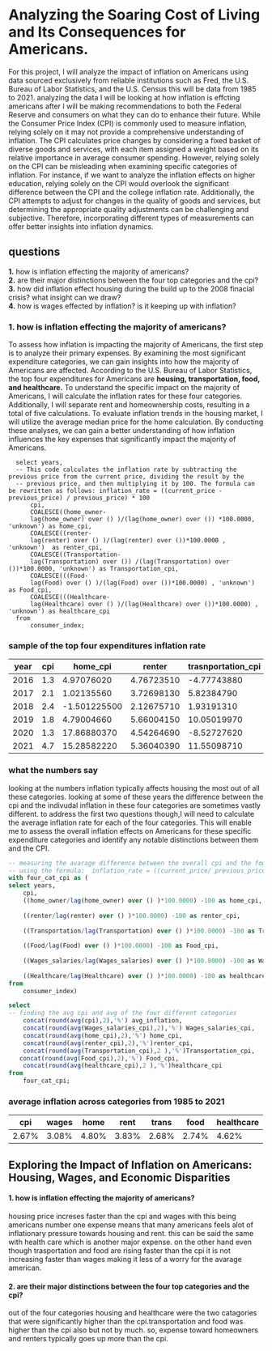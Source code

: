 # Analyzing the Soaring Cost of Living and Its Consequences for Americans.
For this project, I will analyze the impact of inflation on Americans using data sourced exclusively from reliable institutions such as Fred, the U.S. Bureau of Labor Statistics, and the U.S. Census this will be data from 1985 to 2021.
analyzing the data I will be looking at how inflation is effcting americans after I will be making recommendations to both the Federal Reserve and consumers on what they can do to enhance their future.
While the Consumer Price Index (CPI) is commonly used to measure inflation, relying solely on it may not provide a comprehensive understanding of inflation. The CPI calculates price 
changes by considering a fixed basket of diverse goods and services, with each item assigned a weight based on its relative importance in average consumer spending. However, relying solely on the CPI can be 
misleading when examining specific categories of inflation. For instance, if we want to analyze the inflation effects on higher education, relying solely on the CPI would overlook the significant difference between 
the CPI and the college inflation rate. Additionally, the CPI attempts to adjust for changes in the quality of goods and services, but determining the appropriate quality adjustments can be challenging and subjective. 
Therefore, incorporating different types of measurements can offer better insights into inflation dynamics.
 ## questions

 **1.** how is inflation effecting the majority of americans?<br>
 **2.**  are their major distinctions between the four top categories and the cpi?<br>
 **3.** how did inflation effect housing during the build up to the 2008 finacial crisis? what insight can we draw?<br>
 **4.** how is wages effected by inflation? is it keeping up with inflation?

###  1. how is inflation effecting the majority of americans? 
To assess how inflation is impacting the majority of Americans, the first step is to analyze their primary expenses. By examining the most significant expenditure categories, we can gain insights into how the majority of Americans are affected. According to the U.S. Bureau of Labor Statistics, the top four expenditures for Americans are **housing, transportation, food, and healthcare.** To understand the specific impact on the majority of Americans, I will calculate the inflation rates for these four categories. Additionally, I will separate rent and homeownership costs, resulting in a total of five calculations. To evaluate inflation trends in the housing market, I will utilize the average median price for the home calculation. By conducting these analyses, we can gain a better understanding of how inflation influences the key expenses that significantly impact the majority of Americans.
  ```mysql
    select years,
    -- This code calculates the inflation rate by subtracting the previous price from the current price, dividing the result by the 
    -- previous price, and then multiplying it by 100. The formula can be rewritten as follows: inflation_rate = ((current_price - previous_price) / previous_price) * 100
    	cpi,
    	COALESCE((home_owner-
    	lag(home_owner) over () )/(lag(home_owner) over ()) *100.0000, 'unknown') as home_cpi,
        COALESCE((renter-
    	lag(renter) over () )/(lag(renter) over ())*100.0000 , 'unknown')  as renter_cpi,
    	COALESCE((Transportation-
    	lag(Transportation) over ()) /(lag(Transportation) over ())*100.0000, 'unknown') as Transportation_cpi,	
    	COALESCE(((Food-
    	lag(Food) over () )/(lag(Food) over ())*100.0000) , 'unknown') as Food_cpi,
    	COALESCE(((Healthcare-
    	lag(Healthcare) over () )/(lag(Healthcare) over ())*100.0000) , 'unknown') as healthcare_cpi
    from 
    	consumer_index;
```
### sample of the top four expenditures inflation rate
| year | cpi | home_cpi| renter|trasnportation_cpi|food_cpi|healthcare_cpi  	  
|--|--|--| --|--|--|--|    		
|2016 |1.3  |4.97076020	|  4.76723510|-4.77743880|	0.84682440| 6.21833250
|2017|2.1|1.02135560	|  3.72698130|	5.82384790	|7.75500120	|6.85169120
|2018|2.4|-1.501225500| 2.12675710|	1.93191310|	2.31492090|	0.81168830	
|2019|1.8|4.79004660 | 5.66004150	|10.05019970|	4.00985660|	4.52898550 
2020|1.3|	 17.86880370| 4.54264690|	-8.52727620	|6.28903720|	-0.30810710
2021|4.7|15.28582220| 5.36040390	|11.55098710|6.56534950|5.31195670


### what the numbers say
looking at the numbers inflation typically affects housing the most out of all these categories.  looking at some of these years the difference between the cpi and the indivudal inflation in these four categories are sometimes vastly different. to address the first two questions though,I will need to calculate the average inflation rate for each of the four categories. This will enable me to assess the overall inflation effects on Americans for these specific expenditure categories and identify any notable distinctions between them and the CPI.
```sql
-- measuring the avarage difference between the overall cpi and the four major categories inflation rate.
-- using the formula:  inflation_rate = ((current_price/ previous_price) *100) - 100 to caculate the inflation 
with four_cat_cpi as (
select years,
	cpi,
	((home_owner/lag(home_owner) over () )*100.0000) -100 as home_cpi,
     
	((renter/lag(renter) over () )*100.0000) -100 as renter_cpi,
	
    ((Transportation/lag(Transportation) over () )*100.0000) -100 as Transportation_cpi,	
	
    ((Food/lag(Food) over () )*100.0000) -100 as Food_cpi,
    
    ((Wages_salaries/lag(Wages_salaries) over () )*100.0000) -100 as Wages_salaries_cpi,
	
    ((Healthcare/lag(Healthcare) over () )*100.0000) -100 as healthcare_cpi
from 
	consumer_index)

select 
-- finding the avg cpi and avg of the four different categories
	concat(round(avg(cpi),2),'%') avg_inflation,
    concat(round(avg(Wages_salaries_cpi),2),'%') Wages_salaries_cpi,
	concat(round(avg(home_cpi),2),'%') home_cpi,
    concat(round(avg(renter_cpi),2),'%')renter_cpi,
    concat(round(avg(Transportation_cpi),2 ),'%')Transportation_cpi,
   concat(round(avg(Food_cpi),2),'%') Food_cpi,
    concat(round(avg(healthcare_cpi),2 ),'%')healthcare_cpi
from
	four_cat_cpi;
```
### average inflation across categories from 1985 to 2021
| cpi|wages|home|rent|trans|food|healthcare
|--|--|--|--|--|--|--|
| 2.67%|3.08%|4.80%|3.83%|2.68%|2.74%|4.62%

## Exploring the Impact of Inflation on Americans: Housing, Wages, and Economic Disparities 

#### 1. how is inflation effecting the majority of americans?
 housing price increses faster than the cpi and wages with this being americans number one expense means that many americans feels alot of inflationary pressure towards housing and rent. this can be said the same with health care which is another major expense. on the other hand even though trasportation and food are rising faster than the cpi
it is not increasing faster than wages making it less of a worry for the avarage american.

#### 2. are their major distinctions between the four top categories and the cpi?
out of the four categories housing and healthcare were the two catagories that were significantly higher than the cpi.transportation and food was higher than the cpi also but not by much. so, expense toward homeowners and renters typically goes up more than the cpi. 


